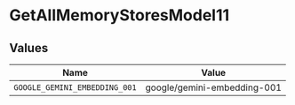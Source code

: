 # GetAllMemoryStoresModel11


## Values

| Name                          | Value                         |
| ----------------------------- | ----------------------------- |
| `GOOGLE_GEMINI_EMBEDDING_001` | google/gemini-embedding-001   |
